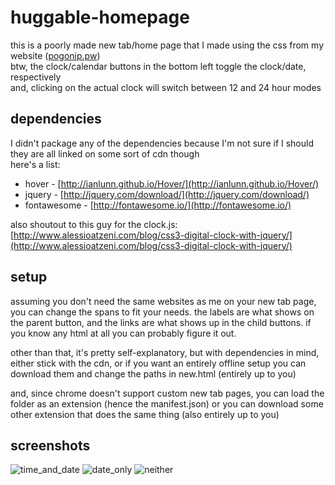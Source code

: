 huggable-homepage
=================
this is a poorly made new tab/home page that I made using the css from my website ([pogonip.pw](http://pogonip.pw/))  
btw, the clock/calendar buttons in the bottom left toggle the clock/date, respectively  
and, clicking on the actual clock will switch between 12 and 24 hour modes  
  
dependencies
------------
I didn't package any of the dependencies because I'm not sure if I should  
they are all linked on some sort of cdn though  
here's a list:
+ hover - [http://ianlunn.github.io/Hover/](http://ianlunn.github.io/Hover/)
+ jquery - [http://jquery.com/download/](http://jquery.com/download/)
+ fontawesome - [http://fontawesome.io/](http://fontawesome.io/)  

also shoutout to this guy for the clock.js: [http://www.alessioatzeni.com/blog/css3-digital-clock-with-jquery/](http://www.alessioatzeni.com/blog/css3-digital-clock-with-jquery/)  

setup
-----
assuming you don't need the same websites as me on your new tab page, you can change the spans to fit your needs. the labels are what shows on the parent button, and the links are what shows up in the child buttons. if you know any html at all you can probably figure it out.  

other than that, it's pretty self-explanatory, but with dependencies in mind, either stick with the cdn, or if you want an entirely offline setup you can download them and change the paths in new.html (entirely up to you)  

and, since chrome doesn't support custom new tab pages, you can load the folder as an extension (hence the manifest.json) or you can download some other extension that does the same thing (also entirely up to you)  

screenshots
-----------
![time_and_date](http://i.imgur.com/O6HlqZ0.png)
![date_only](http://i.imgur.com/ab1r70W.png)
![neither](http://i.imgur.com/ZIbqEwv.png)
